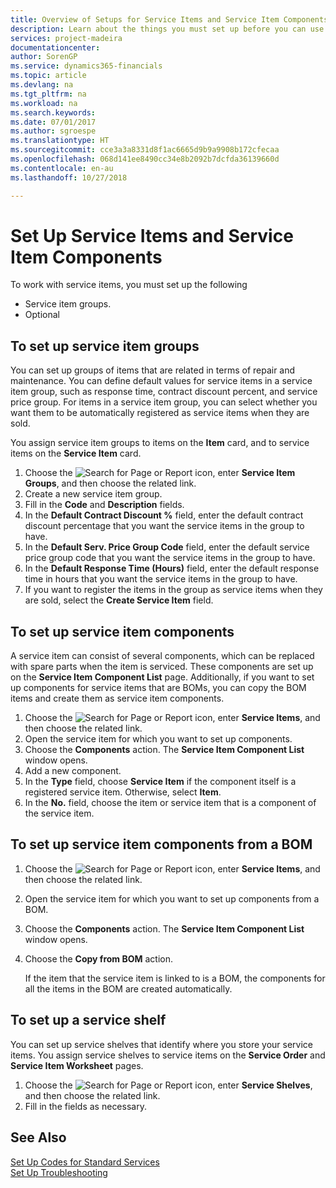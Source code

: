```yaml
---
title: Overview of Setups for Service Items and Service Item Components | Microsoft Docs
description: Learn about the things you must set up before you can use service items, including default values such as response time, contract discount percent, and service price group.
services: project-madeira
documentationcenter: 
author: SorenGP
ms.service: dynamics365-financials
ms.topic: article
ms.devlang: na
ms.tgt_pltfrm: na
ms.workload: na
ms.search.keywords: 
ms.date: 07/01/2017
ms.author: sgroespe
ms.translationtype: HT
ms.sourcegitcommit: cce3a3a8331d8f1ac6665d9b9a9908b172cfecaa
ms.openlocfilehash: 068d141ee8490cc34e8b2092b7dcfda36139660d
ms.contentlocale: en-au
ms.lasthandoff: 10/27/2018

---
```

# <a name="set-up-service-items-and-service-item-components"></a>Set Up Service Items and Service Item Components
To work with service items, you must set up the following

* Service item groups. 
* Optional

## <a name="to-set-up-service-item-groups"></a>To set up service item groups
You can set up groups of items that are related in terms of repair and maintenance. You can define default values for service items in a service item group, such as response time, contract discount percent, and service price group. For items in a service item group, you can select whether you want them to be automatically registered as service items when they are sold.  
  
You assign service item groups to items on the **Item** card, and to service items on the **Service Item** card.  
  
1. Choose the ![Search for Page or Report](media/ui-search/search_small.png "Search for Page or Report icon") icon, enter **Service Item Groups**, and then choose the related link.  
2. Create a new service item group.  
3. Fill in the **Code** and **Description** fields.  
4. In the **Default Contract Discount %** field, enter the default contract discount percentage that you want the service items in the group to have.  
5. In the **Default Serv. Price Group Code** field, enter the default service price group code that you want the service items in the group to have.  
6. In the **Default Response Time (Hours)** field, enter the default response time in hours that you want the service items in the group to have.  
7. If you want to register the items in the group as service items when they are sold, select the **Create Service Item** field.  

## <a name="to-set-up-service-item-components"></a>To set up service item components
A service item can consist of several components, which can be replaced with spare parts when the item is serviced. These components are set up on the **Service Item Component List** page. Additionally, if you want to set up components for service items that are BOMs, you can copy the BOM items and create them as service item components. 
  
1. Choose the ![Search for Page or Report](media/ui-search/search_small.png "Search for Page or Report icon") icon, enter **Service Items**, and then choose the related link. 
2. Open the service item for which you want to set up components.  
3. Choose the **Components** action. The **Service Item Component List** window opens.  
4. Add a new component.  
5. In the **Type** field, choose **Service Item** if the component itself is a registered service item. Otherwise, select **Item**.  
6. In the **No.** field, choose the item or service item that is a component of the service item.  

## <a name="to-set-up-service-item-components-from-a-bom"></a>To set up service item components from a BOM
1.  Choose the ![Search for Page or Report](media/ui-search/search_small.png "Search for Page or Report icon") icon, enter **Service Items**, and then choose the related link.  
2. Open the service item for which you want to set up components from a BOM.  
3. Choose the **Components** action. The **Service Item Component List** window opens.  
4. Choose the **Copy from BOM** action.  
  
    If the item that the service item is linked to is a BOM, the components for all the items in the BOM are created automatically.  

## <a name="to-set-up-a-service-shelf"></a>To set up a service shelf
You can set up service shelves that identify where you store your service items. You assign service shelves to service items on the **Service Order** and **Service Item Worksheet** pages.  
  
1. Choose the ![Search for Page or Report](media/ui-search/search_small.png "Search for Page or Report icon") icon, enter **Service Shelves**, and then choose the related link.
2. Fill in the fields as necessary.

## <a name="see-also"></a>See Also
[Set Up Codes for Standard Services](service-how-setup-service-coding.md)   
[Set Up Troubleshooting](service-how-setup-troubleshooting.md)

